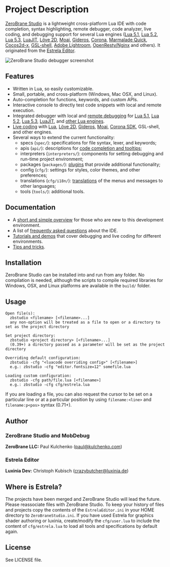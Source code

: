# Project Description

[ZeroBrane Studio](http://studio.zerobrane.com/) is a lightweight cross-platform Lua IDE with code completion,
syntax highlighting, remote debugger, code analyzer, live coding,
and debugging support for several Lua engines
([Lua 5.1](http://studio.zerobrane.com/doc-lua-debugging),
[Lua 5.2](http://studio.zerobrane.com/doc-lua52-debugging),
[Lua 5.3](http://studio.zerobrane.com/doc-lua53-debugging),
[LuaJIT](http://studio.zerobrane.com/doc-luajit-debugging),
[Löve 2D](http://notebook.kulchenko.com/zerobrane/love2d-debugging),
[Moai](http://notebook.kulchenko.com/zerobrane/moai-debugging-with-zerobrane-studio),
[Gideros](http://notebook.kulchenko.com/zerobrane/gideros-debugging-with-zerobrane-studio-ide),
[Corona](http://notebook.kulchenko.com/zerobrane/debugging-and-live-coding-with-corona-sdk-applications-and-zerobrane-studio),
[Marmalade Quick](http://notebook.kulchenko.com/zerobrane/marmalade-quick-debugging-with-zerobrane-studio),
[Cocos2d-x](http://notebook.kulchenko.com/zerobrane/cocos2d-x-simulator-and-on-device-debugging-with-zerobrane-studio),
[GSL-shell](http://notebook.kulchenko.com/zerobrane/gsl-shell-debugging-with-zerobrane-studio),
[Adobe Lightroom](http://notebook.kulchenko.com/zerobrane/debugging-lightroom-plugins-zerobrane-studio-ide),
[OpenResty/Nginx](http://notebook.kulchenko.com/zerobrane/debugging-openresty-nginx-lua-scripts-with-zerobrane-studio)
and others). It originated from the [Estrela Editor](http://www.luxinia.de/index.php/Estrela/).

![ZeroBrane Studio debugger screenshot](http://studio.zerobrane.com/images/debugging.png)

## Features

* Written in Lua, so easily customizable.
* Small, portable, and cross-platform (Windows, Mac OSX, and Linux).
* Auto-completion for functions, keywords, and custom APIs.
* Interactive console to directly test code snippets with local and remote execution.
* Integrated debugger with local and [remote debugging](http://studio.zerobrane.com/doc-remote-debugging)
for [Lua 5.1](http://studio.zerobrane.com/doc-lua-debugging),
[Lua 5.2](http://studio.zerobrane.com/doc-lua52-debugging),
[Lua 5.3](http://studio.zerobrane.com/doc-lua53-debugging),
[LuaJIT](http://studio.zerobrane.com/doc-luajit-debugging),
and [other Lua engines](http://studio.zerobrane.com/documentation#debugging).
* [Live coding](http://studio.zerobrane.com/documentation#live_coding)
with [Lua](http://notebook.kulchenko.com/zerobrane/live-coding-in-lua-bret-victor-style),
[Löve 2D](http://notebook.kulchenko.com/zerobrane/live-coding-with-love),
[Gideros](http://notebook.kulchenko.com/zerobrane/gideros-live-coding-with-zerobrane-studio-ide),
[Moai](http://notebook.kulchenko.com/zerobrane/live-coding-with-moai-and-zerobrane-studio),
[Corona SDK](http://notebook.kulchenko.com/zerobrane/debugging-and-live-coding-with-corona-sdk-applications-and-zerobrane-studio),
GSL-shell, and other engines.
* Several ways to extend the current functionality:
  - specs (`spec/`): specifications for file syntax, lexer, and keywords;
  - apis (`api/`): descriptions for [code completion and tooltips](http://studio.zerobrane.com/doc-api-auto-complete);
  - interpreters (`interpreters/`): components for setting debugging and run-time project environment;
  - packages (`packages/`): [plugins](http://studio.zerobrane.com/doc-plugin) that provide additional functionality;
  - config (`cfg/`): settings for styles, color themes, and other preferences;
  - translations (`cfg/i18n/`): [translations](http://studio.zerobrane.com/doc-translation) of the menus and messages to other languages;
  - tools (`tools/`): additional tools.

## Documentation

* A [short and simple overview](http://studio.zerobrane.com/doc-getting-started) for those who are new to this development environment.
* A list of [frequently asked questions](http://studio.zerobrane.com/doc-faq) about the IDE.
* [Tutorials and demos](http://studio.zerobrane.com/tutorials) that cover debugging and live coding for different environments.
* [Tips and tricks](http://studio.zerobrane.com/doc-tips-and-tricks).

## Installation

ZeroBrane Studio can be installed into and run from any folder.
No compilation is needed, although the scripts to compile required libraries for Windows, OSX, and Linux platforms are available in the `build/` folder.

## Usage

```
Open file(s):
  zbstudio <filename> [<filename>...]
  any non-option will be treated as a file to open or a directory to set as the project directory

Set project directory:
  zbstudio <project directory> [<filename>...]
  (0.39+) a directory passed as a parameter will be set as the project directory

Overriding default configuration:
  zbstudio -cfg "<luacode overriding config>" [<filename>]
  e.g.: zbstudio -cfg "editor.fontsize=12" somefile.lua

Loading custom configuration:
  zbstudio -cfg path/file.lua [<filename>]
  e.g.: zbstudio -cfg cfg/estrela.lua
```

If you are loading a file, you can also request the cursor to be set on a particular line or at a particular position by using `filename:<line>` and `filename:p<pos>` syntax (0.71+).

## Author

### ZeroBrane Studio and MobDebug

  **ZeroBrane LLC:** Paul Kulchenko (paul@kulchenko.com)

### Estrela Editor

  **Luxinia Dev:** Christoph Kubisch (crazybutcher@luxinia.de)

## Where is Estrela?

The projects have been merged and ZeroBrane Studio will lead the future.
Please reassociate files with ZeroBrane Studio. To keep your history of files
and projects copy the contents of the `EstrelaEditor.ini` in your HOME
directory to `ZeroBraneStudio.ini`. If you have used Estrela for graphics
shader authoring or luxinia, create/modify the `cfg/user.lua` to include the
content of `cfg/estrela.lua` to load all tools and specifications by default
again.
  
## License

See LICENSE file.
